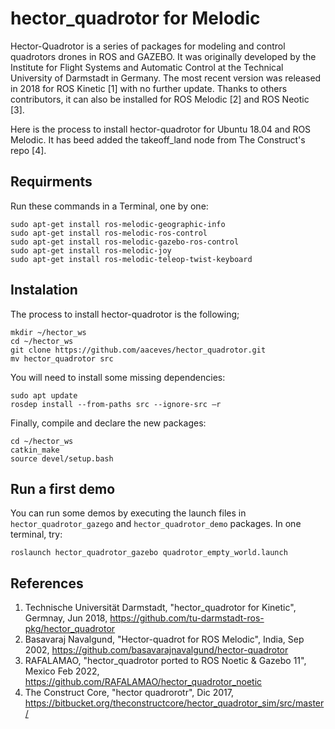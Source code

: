 # hector_quadrotor for Melodic

Hector-Quadrotor is a series of packages for modeling and control quadrotors drones in ROS and GAZEBO. It was originally developed by the Institute for Flight Systems and Automatic Control at the Technical University of Darmstadt in Germany. The most recent version was released in 2018 for ROS Kinetic [1] with no further update. Thanks to others contributors, it can also be installed for ROS Melodic [2] and ROS Neotic [3].

Here is the process to install hector-quadrotor for Ubuntu 18.04 and ROS Melodic. It has beed added the takeoff_land node from The Construct's repo [4].

## Requirments

Run these commands in a Terminal, one by one:
```
sudo apt-get install ros-melodic-geographic-info
sudo apt-get install ros-melodic-ros-control
sudo apt-get install ros-melodic-gazebo-ros-control
sudo apt-get install ros-melodic-joy
sudo apt-get install ros-melodic-teleop-twist-keyboard
```

## Instalation

The process to install hector-quadrotor is the following;
```
mkdir ~/hector_ws
cd ~/hector_ws
git clone https://github.com/aaceves/hector_quadrotor.git
mv hector_quadrotor src
```
You will need to install some missing dependencies:
```
sudo apt update
rosdep install --from-paths src --ignore-src –r 
```
Finally, compile and declare the new packages:
```
cd ~/hector_ws
catkin_make
source devel/setup.bash
```

## Run a first demo

You can run some demos by executing the launch files in ```hector_quadrotor_gazego``` and ```hector_quadrotor_demo``` packages.
In one terminal, try:
```
roslaunch hector_quadrotor_gazebo quadrotor_empty_world.launch
```

## References

1. Technische Universität Darmstadt, "hector_quadrotor for Kinetic", Germnay, Jun 2018, https://github.com/tu-darmstadt-ros-pkg/hector_quadrotor 
2. Basavaraj Navalgund, "Hector-quadrot for ROS Melodic", India, Sep 2002, https://github.com/basavarajnavalgund/hector-quadrotor 
3. RAFALAMAO, "hector_quadrotor ported to ROS Noetic & Gazebo 11", Mexico Feb 2022, https://github.com/RAFALAMAO/hector_quadrotor_noetic 
4. The Construct Core, "hector quadrorotr", Dic 2017, https://bitbucket.org/theconstructcore/hector_quadrotor_sim/src/master/
